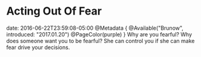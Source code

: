 # Acting Out Of Fear
date: 2016-06-22T23:59:08-05:00
@Metadata {
  @Available("Brunow", introduced: "2017.01.20")
  @PageColor(purple)
}
Why are you fearful? Why does someone want you to be fearful? She can control you if she can make fear drive your decisions.
